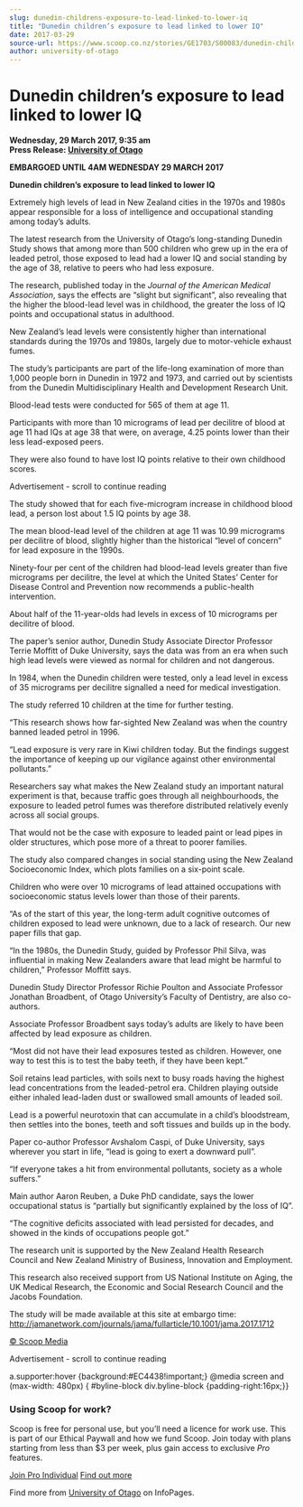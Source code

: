 ```yaml
---
slug: dunedin-childrens-exposure-to-lead-linked-to-lower-iq
title: "Dunedin children’s exposure to lead linked to lower IQ"
date: 2017-03-29
source-url: https://www.scoop.co.nz/stories/GE1703/S00083/dunedin-childrens-exposure-to-lead-linked-to-lower-iq.htm
author: university-of-otago
---
```

Dunedin children’s exposure to lead linked to lower IQ
======================================================

**Wednesday, 29 March 2017, 9:35 am**  
**Press Release: [University of Otago](https://info.scoop.co.nz/University_of_Otago)**

**EMBARGOED UNTIL 4AM WEDNESDAY 29 MARCH 2017**

**Dunedin children’s exposure to lead linked to lower IQ**

Extremely high levels of lead in New Zealand cities in the 1970s and 1980s appear responsible for a loss of intelligence and occupational standing among today’s adults.

The latest research from the University of Otago’s long-standing Dunedin Study shows that among more than 500 children who grew up in the era of leaded petrol, those exposed to lead had a lower IQ and social standing by the age of 38, relative to peers who had less exposure.

The research, published today in the _Journal of the American Medical Association_, says the effects are “slight but significant”, also revealing that the higher the blood-lead level was in childhood, the greater the loss of IQ points and occupational status in adulthood.

New Zealand’s lead levels were consistently higher than international standards during the 1970s and 1980s, largely due to motor-vehicle exhaust fumes.

The study’s participants are part of the life-long examination of more than 1,000 people born in Dunedin in 1972 and 1973, and carried out by scientists from the Dunedin Multidisciplinary Health and Development Research Unit.

Blood-lead tests were conducted for 565 of them at age 11.

Participants with more than 10 micrograms of lead per decilitre of blood at age 11 had IQs at age 38 that were, on average, 4.25 points lower than their less lead-exposed peers.

They were also found to have lost IQ points relative to their own childhood scores.

Advertisement - scroll to continue reading





The study showed that for each five-microgram increase in childhood blood lead, a person lost about 1.5 IQ points by age 38.

The mean blood-lead level of the children at age 11 was 10.99 micrograms per decilitre of blood, slightly higher than the historical “level of concern” for lead exposure in the 1990s.

Ninety-four per cent of the children had blood-lead levels greater than five micrograms per decilitre, the level at which the United States’ Center for Disease Control and Prevention now recommends a public-health intervention.

About half of the 11-year-olds had levels in excess of 10 micrograms per decilitre of blood.

The paper’s senior author, Dunedin Study Associate Director Professor Terrie Moffitt of Duke University, says the data was from an era when such high lead levels were viewed as normal for children and not dangerous.

In 1984, when the Dunedin children were tested, only a lead level in excess of 35 micrograms per decilitre signalled a need for medical investigation.

The study referred 10 children at the time for further testing.

“This research shows how far-sighted New Zealand was when the country banned leaded petrol in 1996.

“Lead exposure is very rare in Kiwi children today. But the findings suggest the importance of keeping up our vigilance against other environmental pollutants.”

Researchers say what makes the New Zealand study an important natural experiment is that, because traffic goes through all neighbourhoods, the exposure to leaded petrol fumes was therefore distributed relatively evenly across all social groups.

That would not be the case with exposure to leaded paint or lead pipes in older structures, which pose more of a threat to poorer families.

The study also compared changes in social standing using the New Zealand Socioeconomic Index, which plots families on a six-point scale.

Children who were over 10 micrograms of lead attained occupations with socioeconomic status levels lower than those of their parents.

“As of the start of this year, the long-term adult cognitive outcomes of children exposed to lead were unknown, due to a lack of research. Our new paper fills that gap.

“In the 1980s, the Dunedin Study, guided by Professor Phil Silva, was influential in making New Zealanders aware that lead might be harmful to children,” Professor Moffitt says.

Dunedin Study Director Professor Richie Poulton and Associate Professor Jonathan Broadbent, of Otago University’s Faculty of Dentistry, are also co-authors.

Associate Professor Broadbent says today’s adults are likely to have been affected by lead exposure as children.

“Most did not have their lead exposures tested as children. However, one way to test this is to test the baby teeth, if they have been kept.”

Soil retains lead particles, with soils next to busy roads having the highest lead concentrations from the leaded-petrol era. Children playing outside either inhaled lead-laden dust or swallowed small amounts of leaded soil.

Lead is a powerful neurotoxin that can accumulate in a child’s bloodstream, then settles into the bones, teeth and soft tissues and builds up in the body.

Paper co-author Professor Avshalom Caspi, of Duke University, says wherever you start in life, “lead is going to exert a downward pull”.

“If everyone takes a hit from environmental pollutants, society as a whole suffers.”

Main author Aaron Reuben, a Duke PhD candidate, says the lower occupational status is “partially but significantly explained by the loss of IQ”.

“The cognitive deficits associated with lead persisted for decades, and showed in the kinds of occupations people got.”

The research unit is supported by the New Zealand Health Research Council and New Zealand Ministry of Business, Innovation and Employment.

This research also received support from US National Institute on Aging, the UK Medical Research, the Economic and Social Research Council and the Jacobs Foundation.

The study will be made available at this site at embargo time: http://jamanetwork.com/journals/jama/fullarticle/10.1001/jama.2017.1712

  

[© Scoop Media](http://www.scoop.co.nz/about/terms.html)  

Advertisement - scroll to continue reading



a.supporter:hover {background:#EC4438!important;} @media screen and (max-width: 480px) { #byline-block div.byline-block {padding-right:16px;}}

### Using Scoop for work?

Scoop is free for personal use, but you’ll need a licence for work use. This is part of our Ethical Paywall and how we fund Scoop. Join today with plans starting from less than $3 per week, plus gain access to exclusive _Pro_ features.  
  
[Join Pro Individual](https://pro.scoop.co.nz/Individual/?from=ProIn24) [Find out more](https://pro.scoop.co.nz/using-scoop-for-work/?from=ProIn24)

Find more from [University of Otago](https://info.scoop.co.nz/University_of_Otago) on InfoPages.
